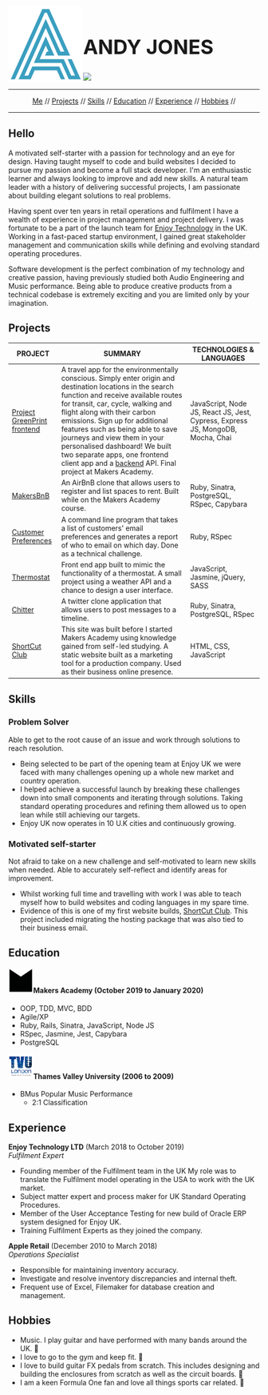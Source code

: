 <img src="_imgs/logo.png" height="150px"  align="left" />

<h1 style="font-size: 40px;" align="left">ANDY JONES</h1>

<a href="https://www.linkedin.com/in/andyjonesdev/" target="_blank" >![](https://img.shields.io/badge/LinkedIn-blue?logo=linkedin)</a>
<a href="https://sourcerer.io/jonesandy"><img src="https://img.shields.io/badge/JavaScript-154%20commits-yellow.svg" alt=""></a>
<a href="https://sourcerer.io/jonesandy"><img src="https://img.shields.io/badge/Ruby-329%20commits-red.svg" alt=""></a>
<a href="https://sourcerer.io/jonesandy"><img src="https://img.shields.io/badge/CSS-213%20commits-green.svg" alt=""></a>
<a href="https://sourcerer.io/jonesandy"><img src="https://img.shields.io/badge/HTML-HTML-174%20commits-blueviolet.svg" alt=""></a>
<a href="https://sourcerer.io/jonesandy"><img src="https://img.shields.io/badge/SQL-41%20commits-blue.svg" alt=""></a>

----

<div align="center">
  
[Me](#hello) // 
[Projects](#projects) // 
[Skills](#skills) // 
[Education](#education) //
[Experience](#experience) //
[Hobbies](#hobbies) // 
  
</div>

----

## Hello

A motivated self-starter with a passion for technology and an eye for design. Having taught myself to code and build websites I decided to pursue my passion and become a full stack developer. I'm an enthusiastic learner and always looking to improve and add new skills. A natural team leader with a history of delivering successful projects, I am passionate about building elegant solutions to real problems.

Having spent over ten years in retail operations and fulfilment I have a wealth of experience in project management and project delivery. I was fortunate to be a part of the launch team for [Enjoy Technology](https://www.enjoy.com/en-uk/) in the UK. Working in a fast-paced startup environment, I gained great stakeholder management and communication skills while defining and evolving standard operating procedures.

Software development is the perfect combination of my technology and creative passion, having previously studied both Audio Engineering and Music performance. Being able to produce creative products from a technical codebase is extremely exciting and you are limited only by your imagination.

## Projects

PROJECT | SUMMARY | TECHNOLOGIES & LANGUAGES|
------- | ------- | ------------ | 
[Project GreenPrint frontend](https://github.com/jonesandy/Project_Greenprint_Frontend) | A travel app for the environmentally conscious. Simply enter origin and destination locations in the search function and receive available routes for transit, car, cycle, walking and flight along with their carbon emissions. Sign up for additional features such as being able to save journeys and view them in your personalised dashboard! We built two separate apps, one frontend client app and a [backend](https://github.com/jonesandy/Project_Greenprint_Backend) API. Final project at Makers Academy. | JavaScript, Node JS, React JS, Jest, Cypress, Express JS, MongoDB, Mocha, Chai|
[MakersBnB](https://github.com/jonesandy/makersbnb) | An AirBnB clone that allows users to register and list spaces to rent. Built while on the Makers Academy course. | Ruby, Sinatra, PostgreSQL, RSpec, Capybara |
[Customer Preferences](https://github.com/jonesandy/customer-preferences) | A command line program that takes a list of customers' email preferences and generates a report of who to email on which day. Done as a technical challenge. | Ruby, RSpec |
[Thermostat](https://github.com/jonesandy/thermostat) | Front end app built to mimic the functionality of a thermostat. A small project using a weather API and a chance to design a user interface. | JavaScript, Jasmine, jQuery, SASS |
[Chitter](https://github.com/jonesandy/chitter-challenge) | A twitter clone application that allows users to post messages to a timeline. | Ruby, Sinatra, PostgreSQL, RSpec |
[ShortCut Club](https://github.com/jonesandy/shortcutclub) | This site was built before I started Makers Academy using knowledge gained from self-led studying. A static website built as a marketing tool for a production company. Used as their business online presence. | HTML, CSS, JavaScript |

## Skills

### Problem Solver

Able to get to the root cause of an issue and work through solutions to reach resolution.

* Being selected to be part of the opening team at Enjoy UK we were faced with many challenges opening up a whole new market and country operation. 
* I helped achieve a successful launch by breaking these challenges down into small components and iterating through solutions. Taking standard operating procedures and refining them allowed us to open lean while still achieving our targets. 
* Enjoy UK now operates in 10 U.K cities and continuously growing.

### Motivated self-starter

Not afraid to take on a new challenge and self-motivated to learn new skills when needed. Able to accurately self-reflect and identify areas for improvement.

* Whilst working full time and travelling with work I was able to teach myself how to build websites and coding languages in my spare time.
* Evidence of this is one of my first website builds, [ShortCut Club](https://shortcutclub.co.uk/). This project included migrating the hosting package that was also tied to their business email. 


## Education
<img src="_imgs/makersacademylogo.png" height="50px" alt="" align="left">
<br />
         
#### Makers Academy (October 2019 to January 2020)

* OOP, TDD, MVC, BDD   
* Agile/XP
* Ruby, Rails, Sinatra, JavaScript, Node JS
* RSpec, Jasmine, Jest, Capybara
* PostgreSQL

<img src="_imgs/tvu.png" height="50px" alt="" align="left">
<br />

#### Thames Valley University (2006 to 2009)

* BMus Popular Music Performance
    * 2:1 Classification


## Experience

**Enjoy Technology LTD** (March 2018 to October 2019)    
*Fulfilment Expert*  

* Founding member of the Fulfilment team in the UK My role was to translate the Fulfilment model operating in the USA to work with the UK market.  
* Subject matter expert and process maker for UK Standard Operating Procedures.  
* Member of the User Acceptance Testing for new build of Oracle ERP system designed for Enjoy UK.
* Training Fulfilment Experts as they joined the company.

**Apple Retail** (December 2010 to March 2018)   
*Operations Specialist*  

* Responsible for maintaining inventory accuracy.
* Investigate and resolve inventory discrepancies and internal theft. 
* Frequent use of Excel, Filemaker for database creation and management.

## Hobbies

* Music. I play guitar and have performed with many bands around the UK. :guitar:
* I love to go to the gym and keep fit. :muscle:
* I love to build guitar FX pedals from scratch. This includes designing and building the enclosures from scratch as well as the circuit boards. :battery:
* I am a keen Formula One fan and love all things sports car related. :red_car:
